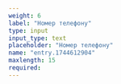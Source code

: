 ```yaml
---
weight: 6
label: "Номер телефону"
type: input
input_type: text
placeholder: "Номер телефону"
name: "entry.1744612904"
maxlength: 15
required:
---
```

